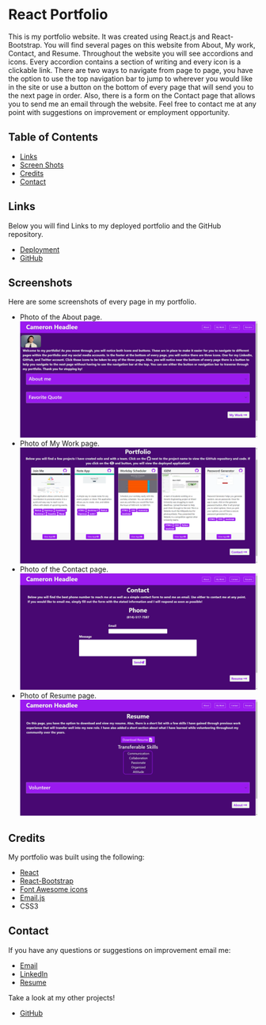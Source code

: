 # React Portfolio

This is my portfolio website. It was created using React.js and React-Bootstrap. You will find several pages on this website from About, My work, Contact, and Resume. Throughout the website you will see accordions and icons. Every accordion contains a section of writing and every icon is a clickable link. There are two ways to navigate from page to page, you have the option to use the top navigation bar to jump to wherever you would like in the site or use a button on the bottom of every page that will send you to the next page in order. Also, there is a form on the Contact page that allows you to send me an email through the website. Feel free to contact me at any point with suggestions on improvement or employment opportunity. 

## Table of Contents
- [Links](#links)
- [Screen Shots](#screen-shots)
- [Credits](#credits)
- [Contact](#contact)

## Links
Below you will find Links to my deployed portfolio and the GitHub repository.  
- [Deployment](https://cameronheadlee.github.io/R-Portfolio)  
- [GitHub](https://github.com/CameronHeadlee/R-Portfolio)

## Screenshots
Here are some screenshots of every page in my portfolio.  
- Photo of the About page.     
![About page](/src/assets/images/portfolio_1.png)    
- Photo of My Work page.  
![My Work](/src/assets/images/portfolio_2.png)  
- Photo of the Contact page.  
![Contact Page](/src/assets/images/portfolio_3.png)  
- Photo of Resume page.  
![Resume Page](/src/assets/images/portfolio_4.png)

## Credits
My portfolio was built using the following:

- [React](https://reactjs.org/)  
- [React-Bootstrap](https://react-bootstrap.netlify.app/getting-started/introduction/)  
- [Font Awesome icons](https://fontawesome.com/start)  
- [Email.js](https://www.emailjs.com/)  
- CSS3

## Contact
If you have any questions or suggestions on improvement email me:  
- [Email](mailto:camhcodes11@gmail.com)      
- [LinkedIn](https://www.linkedin.com/in/cameron-headlee)    
- [Resume](/src/assets/Resume.PDF)  
     
Take a look at my other projects!    
- [GitHub](https://github.com/CameronHeadlee?tab=repositories)

